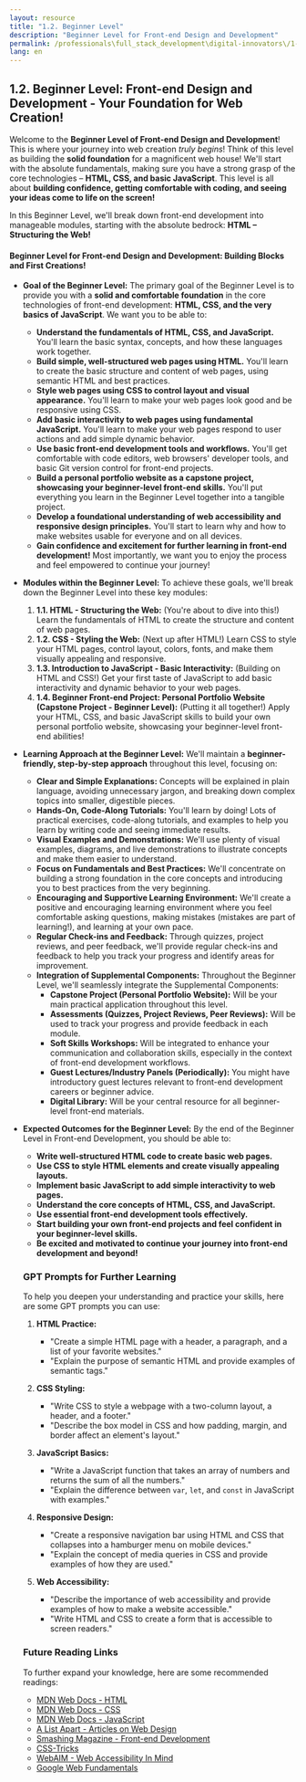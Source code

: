 ```yaml
---
layout: resource
title: "1.2. Beginner Level"
description: "Beginner Level for Front-end Design and Development"
permalink: /professionals\full_stack_development\digital-innovators\/1-2-beginner-level-frontend/
lang: en
---
```




## 1.2. Beginner Level: Front-end Design and Development - Your Foundation for Web Creation!

Welcome to the **Beginner Level of Front-end Design and Development**! This is where your journey into web creation *truly begins*!  Think of this level as building the **solid foundation** for a magnificent web house!  We'll start with the absolute fundamentals, making sure you have a strong grasp of the core technologies – **HTML, CSS, and basic JavaScript**.  This level is all about **building confidence, getting comfortable with coding, and seeing your ideas come to life on the screen!**

In this Beginner Level, we'll break down front-end development into manageable modules, starting with the absolute bedrock: **HTML – Structuring the Web!**

#### Beginner Level for Front-end Design and Development:  Building Blocks and First Creations!

*   **Goal of the Beginner Level:**  The primary goal of the Beginner Level is to provide you with a **solid and comfortable foundation** in the core technologies of front-end development: **HTML, CSS, and the very basics of JavaScript**.  We want you to be able to:

    *   **Understand the fundamentals of HTML, CSS, and JavaScript.**  You'll learn the basic syntax, concepts, and how these languages work together.
    *   **Build simple, well-structured web pages using HTML.** You'll learn to create the basic structure and content of web pages, using semantic HTML and best practices.
    *   **Style web pages using CSS to control layout and visual appearance.** You'll learn to make your web pages look good and be responsive using CSS.
    *   **Add basic interactivity to web pages using fundamental JavaScript.** You'll learn to make your web pages respond to user actions and add simple dynamic behavior.
    *   **Use basic front-end development tools and workflows.** You'll get comfortable with code editors, web browsers' developer tools, and basic Git version control for front-end projects.
    *   **Build a personal portfolio website as a capstone project, showcasing your beginner-level front-end skills.** You'll put everything you learn in the Beginner Level together into a tangible project.
    *   **Develop a foundational understanding of web accessibility and responsive design principles.**  You'll start to learn why and how to make websites usable for everyone and on all devices.
    *   **Gain confidence and excitement for further learning in front-end development!**  Most importantly, we want you to enjoy the process and feel empowered to continue your journey!

*   **Modules within the Beginner Level:**  To achieve these goals, we'll break down the Beginner Level into these key modules:

    1.  **1.1. HTML - Structuring the Web:**  (You're about to dive into this!)  Learn the fundamentals of HTML to create the structure and content of web pages.
    2.  **1.2. CSS - Styling the Web:** (Next up after HTML!) Learn CSS to style your HTML pages, control layout, colors, fonts, and make them visually appealing and responsive.
    3.  **1.3. Introduction to JavaScript - Basic Interactivity:** (Building on HTML and CSS!)  Get your first taste of JavaScript to add basic interactivity and dynamic behavior to your web pages.
    4.  **1.4. Beginner Front-end Project: Personal Portfolio Website (Capstone Project - Beginner Level):**  (Putting it all together!)  Apply your HTML, CSS, and basic JavaScript skills to build your own personal portfolio website, showcasing your beginner-level front-end abilities!

*   **Learning Approach at the Beginner Level:**  We'll maintain a **beginner-friendly, step-by-step approach** throughout this level, focusing on:

    *   **Clear and Simple Explanations:**  Concepts will be explained in plain language, avoiding unnecessary jargon, and breaking down complex topics into smaller, digestible pieces.
    *   **Hands-On, Code-Along Tutorials:**  You'll learn by doing!  Lots of practical exercises, code-along tutorials, and examples to help you learn by writing code and seeing immediate results.
    *   **Visual Examples and Demonstrations:** We'll use plenty of visual examples, diagrams, and live demonstrations to illustrate concepts and make them easier to understand.
    *   **Focus on Fundamentals and Best Practices:**  We'll concentrate on building a strong foundation in the core concepts and introducing you to best practices from the very beginning.
    *   **Encouraging and Supportive Learning Environment:**  We'll create a positive and encouraging learning environment where you feel comfortable asking questions, making mistakes (mistakes are part of learning!), and learning at your own pace.
    *   **Regular Check-ins and Feedback:**  Through quizzes, project reviews, and peer feedback, we'll provide regular check-ins and feedback to help you track your progress and identify areas for improvement.
    *   **Integration of Supplemental Components:** Throughout the Beginner Level, we'll seamlessly integrate the Supplemental Components:
        *   **Capstone Project (Personal Portfolio Website):**  Will be your main practical application throughout this level.
        *   **Assessments (Quizzes, Project Reviews, Peer Reviews):** Will be used to track your progress and provide feedback in each module.
        *   **Soft Skills Workshops:**  Will be integrated to enhance your communication and collaboration skills, especially in the context of front-end development workflows.
        *   **Guest Lectures/Industry Panels (Periodically):**  You might have introductory guest lectures relevant to front-end development careers or beginner advice.
        *   **Digital Library:** Will be your central resource for all beginner-level front-end materials.

*   **Expected Outcomes for the Beginner Level:** By the end of the Beginner Level in Front-end Development, you should be able to:

    *   **Write well-structured HTML code to create basic web pages.**
    *   **Use CSS to style HTML elements and create visually appealing layouts.**
    *   **Implement basic JavaScript to add simple interactivity to web pages.**
    *   **Understand the core concepts of HTML, CSS, and JavaScript.**
    *   **Use essential front-end development tools effectively.**
    *   **Start building your own front-end projects and feel confident in your beginner-level skills.**
    *   **Be excited and motivated to continue your journey into front-end development and beyond!**

    ### GPT Prompts for Further Learning

    To help you deepen your understanding and practice your skills, here are some GPT prompts you can use:

    1. **HTML Practice:**
        - "Create a simple HTML page with a header, a paragraph, and a list of your favorite websites."
        - "Explain the purpose of semantic HTML and provide examples of semantic tags."

    2. **CSS Styling:**
        - "Write CSS to style a webpage with a two-column layout, a header, and a footer."
        - "Describe the box model in CSS and how padding, margin, and border affect an element's layout."

    3. **JavaScript Basics:**
        - "Write a JavaScript function that takes an array of numbers and returns the sum of all the numbers."
        - "Explain the difference between `var`, `let`, and `const` in JavaScript with examples."

    4. **Responsive Design:**
        - "Create a responsive navigation bar using HTML and CSS that collapses into a hamburger menu on mobile devices."
        - "Explain the concept of media queries in CSS and provide examples of how they are used."

    5. **Web Accessibility:**
        - "Describe the importance of web accessibility and provide examples of how to make a website accessible."
        - "Write HTML and CSS to create a form that is accessible to screen readers."

    ### Future Reading Links

    To further expand your knowledge, here are some recommended readings:

    - [MDN Web Docs - HTML](https://developer.mozilla.org/en-US/docs/Web/HTML)
    - [MDN Web Docs - CSS](https://developer.mozilla.org/en-US/docs/Web/CSS)
    - [MDN Web Docs - JavaScript](https://developer.mozilla.org/en-US/docs/Web/JavaScript)
    - [A List Apart - Articles on Web Design](https://alistapart.com/articles/)
    - [Smashing Magazine - Front-end Development](https://www.smashingmagazine.com/category/front-end)
    - [CSS-Tricks](https://css-tricks.com/)
    - [WebAIM - Web Accessibility In Mind](https://webaim.org/)
    - [Google Web Fundamentals](https://developers.google.com/web/fundamentals)

